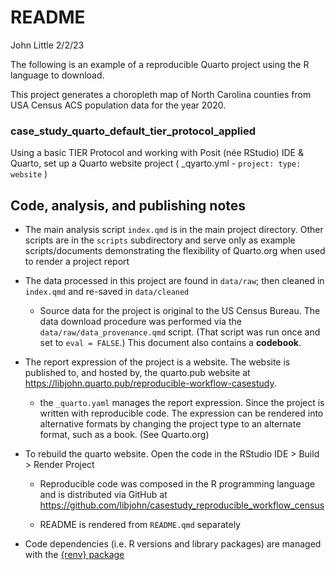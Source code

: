 README
================
John Little
2/2/23

<!-- README.md is generated from README.Rmd. Please edit that file -->

The following is an example of a reproducible Quarto project using the R
language to download.

This project generates a choropleth map of North Carolina counties from
USA Census ACS population data for the year 2020.

### case_study_quarto_default_tier_protocol_applied

<!-- badges: start -->
<!-- badges: end -->

Using a basic TIER Protocol and working with Posit (née RStudio) IDE &
Quarto, set up a Quarto website project ( \_qyarto.yml -
`project: type: website` )

## Code, analysis, and publishing notes

- The main analysis script `index.qmd` is in the main project directory.
  Other scripts are in the `scripts` subdirectory and serve only as
  example scripts/documents demonstrating the flexibility of Quarto.org
  when used to render a project report

- The data processed in this project are found in `data/raw`; then
  cleaned in `index.qmd` and re-saved in `data/cleaned`

  - Source data for the project is original to the US Census Bureau. The
    data download procedure was performed via the
    `data/raw/data_provenance.qmd` script. (That script was run once and
    set to `eval = FALSE`.) This document also contains a **codebook**.

- The report expression of the project is a website. The website is
  published to, and hosted by, the quarto.pub website at
  <https://libjohn.quarto.pub/reproducible-workflow-casestudy>.

  - the `_quarto.yaml` manages the report expression. Since the project
    is written with reproducible code. The expression can be rendered
    into alternative formats by changing the project type to an
    alternate format, such as a book. (See Quarto.org)

- To rebuild the quarto website. Open the code in the RStudio IDE \>
  Build \> Render Project

  - Reproducible code was composed in the R programming language and is
    distributed via GitHub at
    <https://github.com/libjohn/casestudy_reproducible_workflow_census>

  - README is rendered from `README.qmd` separately

- Code dependencies (i.e. R versions and library packages) are managed
  with the [{renv} package](https://rstudio.github.io/renv)
